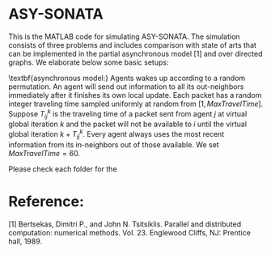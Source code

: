 # ASY-SONATA

This is the MATLAB code for simulating ASY-SONATA.  The simulation consists of three problems and includes comparison with state of arts that can be implemented in the partial asynchronous model [1] and over directed graphs.  We elaborate below some basic setups:

\textbf{asynchronous model:}
Agents   wakes up according to a random permutation.  An agent will send out information to all its out-neighbors immediately after it finishes its own local update.  Each packet has a random integer traveling time sampled uniformly at random from $[1, MaxTravelTime]$.
Suppose $T_{ij}^k$ is the traveling time of a packet sent from agent $j$ at virtual global iteration $k$ and the packet will not be available to $i$ until the virtual global iteration $k+T_{ij}^k.$  Every agent always uses the most recent information from its in-neighbors out of those available.  We set $MaxTravelTime = 60.$



Please check each folder for the


# Reference:
[1] Bertsekas, Dimitri P., and John N. Tsitsiklis. Parallel and distributed computation: numerical methods. Vol. 23. Englewood Cliffs, NJ: Prentice hall, 1989.
